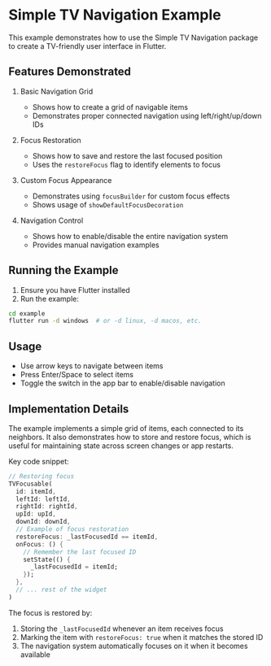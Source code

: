# Simple TV Navigation Example

This example demonstrates how to use the Simple TV Navigation package to create a TV-friendly user interface in Flutter.

## Features Demonstrated

1. Basic Navigation Grid
   - Shows how to create a grid of navigable items
   - Demonstrates proper connected navigation using left/right/up/down IDs

2. Focus Restoration
   - Shows how to save and restore the last focused position
   - Uses the `restoreFocus` flag to identify elements to focus

3. Custom Focus Appearance
   - Demonstrates using `focusBuilder` for custom focus effects
   - Shows usage of `showDefaultFocusDecoration`

4. Navigation Control
   - Shows how to enable/disable the entire navigation system
   - Provides manual navigation examples

## Running the Example

1. Ensure you have Flutter installed
2. Run the example:

```bash
cd example
flutter run -d windows  # or -d linux, -d macos, etc.
```

## Usage

- Use arrow keys to navigate between items
- Press Enter/Space to select items
- Toggle the switch in the app bar to enable/disable navigation

## Implementation Details

The example implements a simple grid of items, each connected to its neighbors. It also demonstrates how to store and restore focus, which is useful for maintaining state across screen changes or app restarts.

Key code snippet:

```dart
// Restoring focus
TVFocusable(
  id: itemId,
  leftId: leftId,
  rightId: rightId,
  upId: upId,
  downId: downId,
  // Example of focus restoration
  restoreFocus: _lastFocusedId == itemId,
  onFocus: () {
    // Remember the last focused ID
    setState(() {
      _lastFocusedId = itemId;
    });
  },
  // ... rest of the widget
)
```

The focus is restored by:
1. Storing the `_lastFocusedId` whenever an item receives focus
2. Marking the item with `restoreFocus: true` when it matches the stored ID
3. The navigation system automatically focuses on it when it becomes available 